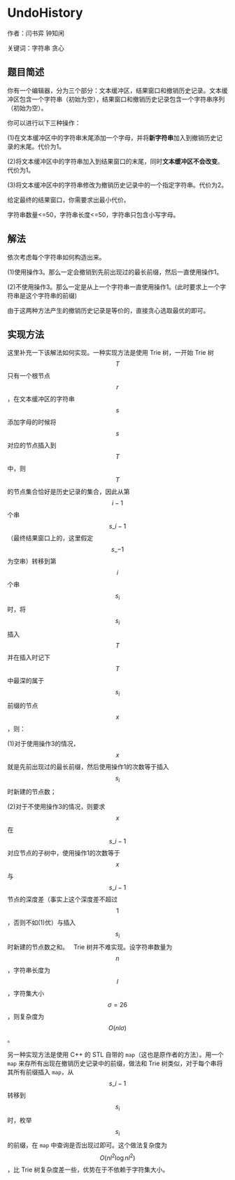 # UndoHistory
作者：闫书弈 钟知闲

关键词：字符串 贪心
## 题目简述
你有一个编辑器，分为三个部分：文本缓冲区，结果窗口和撤销历史记录。文本缓冲区包含一个字符串（初始为空），结果窗口和撤销历史记录包含一个字符串序列（初始为空）。

你可以进行以下三种操作：

(1)在文本缓冲区中的字符串末尾添加一个字母，并将**新字符串**加入到撤销历史记录的末尾。代价为1。

(2)将文本缓冲区中的字符串加入到结果窗口的末尾，同时**文本缓冲区不会改变**。代价为1。

(3)将文本缓冲区中的字符串修改为撤销历史记录中的一个指定字符串。代价为2。

给定最终的结果窗口，你需要求出最小代价。

字符串数量<=50，字符串长度<=50，字符串只包含小写字母。
## 解法
依次考虑每个字符串如何构造出来。

(1)使用操作3。那么一定会撤销到先前出现过的最长前缀，然后一直使用操作1。

(2)不使用操作3。那么一定是从上一个字符串一直使用操作1。(此时要求上一个字符串是这个字符串的前缀)

由于这两种方法产生的撤销历史记录是等价的，直接贪心选取最优的即可。
## 实现方法
这里补充一下该解法如何实现。一种实现方法是使用 Trie 树，一开始 Trie 树 $$T$$ 只有一个根节点 $$r$$，在文本缓冲区的字符串 $$s$$ 添加字母的时候将 $$s$$ 对应的节点插入到 $$T$$ 中，则 $$T$$ 的节点集合恰好是历史记录的集合，因此从第 $$i-1$$ 个串 $$s\_{i-1}$$（最终结果窗口上的，这里假定 $$s\_{-1}$$ 为空串）转移到第 $$i$$ 个串 $$s_i$$ 时，将 $$s_i$$ 插入 $$T$$ 并在插入时记下 $$T$$ 中最深的属于 $$s_i$$ 前缀的节点 $$x$$，则：

(1)对于使用操作3的情况，$$x$$ 就是先前出现过的最长前缀，然后使用操作1的次数等于插入 $$s_i$$ 时新建的节点数；

(2)对于不使用操作3的情况，则要求 $$x$$ 在 $$s\_{i-1}$$ 对应节点的子树中，使用操作1的次数等于 $$x$$ 与 $$s\_{i-1}$$ 节点的深度差（事实上这个深度差不超过 $$1$$，否则不如(1)优）与插入 $$s_i$$ 时新建的节点数之和。
 
Trie 树并不难实现。设字符串数量为 $$n$$，字符串长度为 $$l$$，字符集大小 $$\sigma = 26$$，则复杂度为 $$O(nl\sigma)$$。

另一种实现方法是使用 C++ 的 STL 自带的 `map`（这也是原作者的方法）。用一个 `map` 来存所有出现在撤销历史记录中的前缀，做法和 Trie 树类似，对于每个串将其所有前缀插入 `map`，从 $$s\_{i-1}$$ 转移到 $$s_i$$ 时，枚举 $$s_i$$ 的前缀，在 `map` 中查询是否出现过即可。这个做法复杂度为 $$O(nl^2\log nl^2)$$，比 Trie 树复杂度差一些，优势在于不依赖于字符集大小。
